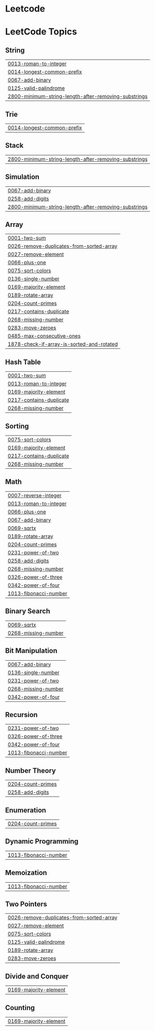 # Leetcode
<!---LeetCode Topics Start-->
# LeetCode Topics
## String
|  |
| ------- |
| [0013-roman-to-integer](https://github.com/suyash1518/Leetcode/tree/master/0013-roman-to-integer) |
| [0014-longest-common-prefix](https://github.com/suyash1518/Leetcode/tree/master/0014-longest-common-prefix) |
| [0067-add-binary](https://github.com/suyash1518/Leetcode/tree/master/0067-add-binary) |
| [0125-valid-palindrome](https://github.com/suyash1518/Leetcode/tree/master/0125-valid-palindrome) |
| [2800-minimum-string-length-after-removing-substrings](https://github.com/suyash1518/Leetcode/tree/master/2800-minimum-string-length-after-removing-substrings) |
## Trie
|  |
| ------- |
| [0014-longest-common-prefix](https://github.com/suyash1518/Leetcode/tree/master/0014-longest-common-prefix) |
## Stack
|  |
| ------- |
| [2800-minimum-string-length-after-removing-substrings](https://github.com/suyash1518/Leetcode/tree/master/2800-minimum-string-length-after-removing-substrings) |
## Simulation
|  |
| ------- |
| [0067-add-binary](https://github.com/suyash1518/Leetcode/tree/master/0067-add-binary) |
| [0258-add-digits](https://github.com/suyash1518/Leetcode/tree/master/0258-add-digits) |
| [2800-minimum-string-length-after-removing-substrings](https://github.com/suyash1518/Leetcode/tree/master/2800-minimum-string-length-after-removing-substrings) |
## Array
|  |
| ------- |
| [0001-two-sum](https://github.com/suyash1518/Leetcode/tree/master/0001-two-sum) |
| [0026-remove-duplicates-from-sorted-array](https://github.com/suyash1518/Leetcode/tree/master/0026-remove-duplicates-from-sorted-array) |
| [0027-remove-element](https://github.com/suyash1518/Leetcode/tree/master/0027-remove-element) |
| [0066-plus-one](https://github.com/suyash1518/Leetcode/tree/master/0066-plus-one) |
| [0075-sort-colors](https://github.com/suyash1518/Leetcode/tree/master/0075-sort-colors) |
| [0136-single-number](https://github.com/suyash1518/Leetcode/tree/master/0136-single-number) |
| [0169-majority-element](https://github.com/suyash1518/Leetcode/tree/master/0169-majority-element) |
| [0189-rotate-array](https://github.com/suyash1518/Leetcode/tree/master/0189-rotate-array) |
| [0204-count-primes](https://github.com/suyash1518/Leetcode/tree/master/0204-count-primes) |
| [0217-contains-duplicate](https://github.com/suyash1518/Leetcode/tree/master/0217-contains-duplicate) |
| [0268-missing-number](https://github.com/suyash1518/Leetcode/tree/master/0268-missing-number) |
| [0283-move-zeroes](https://github.com/suyash1518/Leetcode/tree/master/0283-move-zeroes) |
| [0485-max-consecutive-ones](https://github.com/suyash1518/Leetcode/tree/master/0485-max-consecutive-ones) |
| [1878-check-if-array-is-sorted-and-rotated](https://github.com/suyash1518/Leetcode/tree/master/1878-check-if-array-is-sorted-and-rotated) |
## Hash Table
|  |
| ------- |
| [0001-two-sum](https://github.com/suyash1518/Leetcode/tree/master/0001-two-sum) |
| [0013-roman-to-integer](https://github.com/suyash1518/Leetcode/tree/master/0013-roman-to-integer) |
| [0169-majority-element](https://github.com/suyash1518/Leetcode/tree/master/0169-majority-element) |
| [0217-contains-duplicate](https://github.com/suyash1518/Leetcode/tree/master/0217-contains-duplicate) |
| [0268-missing-number](https://github.com/suyash1518/Leetcode/tree/master/0268-missing-number) |
## Sorting
|  |
| ------- |
| [0075-sort-colors](https://github.com/suyash1518/Leetcode/tree/master/0075-sort-colors) |
| [0169-majority-element](https://github.com/suyash1518/Leetcode/tree/master/0169-majority-element) |
| [0217-contains-duplicate](https://github.com/suyash1518/Leetcode/tree/master/0217-contains-duplicate) |
| [0268-missing-number](https://github.com/suyash1518/Leetcode/tree/master/0268-missing-number) |
## Math
|  |
| ------- |
| [0007-reverse-integer](https://github.com/suyash1518/Leetcode/tree/master/0007-reverse-integer) |
| [0013-roman-to-integer](https://github.com/suyash1518/Leetcode/tree/master/0013-roman-to-integer) |
| [0066-plus-one](https://github.com/suyash1518/Leetcode/tree/master/0066-plus-one) |
| [0067-add-binary](https://github.com/suyash1518/Leetcode/tree/master/0067-add-binary) |
| [0069-sqrtx](https://github.com/suyash1518/Leetcode/tree/master/0069-sqrtx) |
| [0189-rotate-array](https://github.com/suyash1518/Leetcode/tree/master/0189-rotate-array) |
| [0204-count-primes](https://github.com/suyash1518/Leetcode/tree/master/0204-count-primes) |
| [0231-power-of-two](https://github.com/suyash1518/Leetcode/tree/master/0231-power-of-two) |
| [0258-add-digits](https://github.com/suyash1518/Leetcode/tree/master/0258-add-digits) |
| [0268-missing-number](https://github.com/suyash1518/Leetcode/tree/master/0268-missing-number) |
| [0326-power-of-three](https://github.com/suyash1518/Leetcode/tree/master/0326-power-of-three) |
| [0342-power-of-four](https://github.com/suyash1518/Leetcode/tree/master/0342-power-of-four) |
| [1013-fibonacci-number](https://github.com/suyash1518/Leetcode/tree/master/1013-fibonacci-number) |
## Binary Search
|  |
| ------- |
| [0069-sqrtx](https://github.com/suyash1518/Leetcode/tree/master/0069-sqrtx) |
| [0268-missing-number](https://github.com/suyash1518/Leetcode/tree/master/0268-missing-number) |
## Bit Manipulation
|  |
| ------- |
| [0067-add-binary](https://github.com/suyash1518/Leetcode/tree/master/0067-add-binary) |
| [0136-single-number](https://github.com/suyash1518/Leetcode/tree/master/0136-single-number) |
| [0231-power-of-two](https://github.com/suyash1518/Leetcode/tree/master/0231-power-of-two) |
| [0268-missing-number](https://github.com/suyash1518/Leetcode/tree/master/0268-missing-number) |
| [0342-power-of-four](https://github.com/suyash1518/Leetcode/tree/master/0342-power-of-four) |
## Recursion
|  |
| ------- |
| [0231-power-of-two](https://github.com/suyash1518/Leetcode/tree/master/0231-power-of-two) |
| [0326-power-of-three](https://github.com/suyash1518/Leetcode/tree/master/0326-power-of-three) |
| [0342-power-of-four](https://github.com/suyash1518/Leetcode/tree/master/0342-power-of-four) |
| [1013-fibonacci-number](https://github.com/suyash1518/Leetcode/tree/master/1013-fibonacci-number) |
## Number Theory
|  |
| ------- |
| [0204-count-primes](https://github.com/suyash1518/Leetcode/tree/master/0204-count-primes) |
| [0258-add-digits](https://github.com/suyash1518/Leetcode/tree/master/0258-add-digits) |
## Enumeration
|  |
| ------- |
| [0204-count-primes](https://github.com/suyash1518/Leetcode/tree/master/0204-count-primes) |
## Dynamic Programming
|  |
| ------- |
| [1013-fibonacci-number](https://github.com/suyash1518/Leetcode/tree/master/1013-fibonacci-number) |
## Memoization
|  |
| ------- |
| [1013-fibonacci-number](https://github.com/suyash1518/Leetcode/tree/master/1013-fibonacci-number) |
## Two Pointers
|  |
| ------- |
| [0026-remove-duplicates-from-sorted-array](https://github.com/suyash1518/Leetcode/tree/master/0026-remove-duplicates-from-sorted-array) |
| [0027-remove-element](https://github.com/suyash1518/Leetcode/tree/master/0027-remove-element) |
| [0075-sort-colors](https://github.com/suyash1518/Leetcode/tree/master/0075-sort-colors) |
| [0125-valid-palindrome](https://github.com/suyash1518/Leetcode/tree/master/0125-valid-palindrome) |
| [0189-rotate-array](https://github.com/suyash1518/Leetcode/tree/master/0189-rotate-array) |
| [0283-move-zeroes](https://github.com/suyash1518/Leetcode/tree/master/0283-move-zeroes) |
## Divide and Conquer
|  |
| ------- |
| [0169-majority-element](https://github.com/suyash1518/Leetcode/tree/master/0169-majority-element) |
## Counting
|  |
| ------- |
| [0169-majority-element](https://github.com/suyash1518/Leetcode/tree/master/0169-majority-element) |
<!---LeetCode Topics End-->
